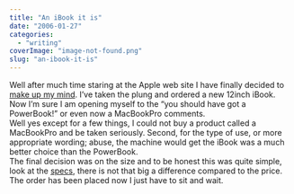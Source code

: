 ```yaml
---
title: "An iBook it is"
date: "2006-01-27"
categories: 
  - "writing"
coverImage: "image-not-found.png"
slug: "an-ibook-it-is"
---
```


Well after much time staring at the Apple web site I have finally decided to [make up my mind](http://www.shibbyonline.co.uk/2005/12/09/ibook-or-powerbook/). I’ve taken the plung and ordered a new 12inch iBook. Now I’m sure I am opening myself to the “you should have got a PowerBook!” or even now a MacBookPro comments.  
Well yes except for a few things, I could not buy a product called a MacBookPro and be taken seriously. Second, for the type of use, or more appropriate wording; abuse, the machine would get the iBook was a much better choice than the PowerBook.  
The final decision was on the size and to be honest this was quite simple, look at the [specs](http://www.apple.com/uk/ibook/specs.html), there is not that big a difference compared to the price.  
The order has been placed now I just have to sit and wait.
